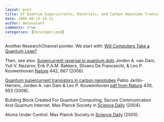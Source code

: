 ```yaml
---
layout: post
title: Of Quantum Supercurrents, Reversals, and Carbon Nanotube Transistors
date: 2006-08-13 14:11
author: metavalent
comments: true
categories: [Uncategorized]
---
```

Another ResearchChannel pointer. We start with: <a href="http://researchchannel.org/prog/displayevent.asp?rid=3595">Will Computers Take a Quantum Leap?</a>

Then, see also:
<a href="http://qt.tn.tudelft.nl/publi/papers.php">
Supercurrent reversal in quantum dots</a>
Jorden A. van Dam, Yuli V. Nazarov, Erik P.A.M. Bakkers, Silvano De Franceschi, &amp; Leo P. Kouwenhoven
<a href="http://www.nature.com/nature/journal/v442/n7103/abs/nature05018.html">Nature</a> 442, 667 (2006).

<a href="http://qt.tn.tudelft.nl/publi/papers.php">Quantum supercurrent transistors in carbon nanotubes</a>
Pablo Jarillo-Herrero, Jorden A. van Dam &amp; Leo P. Kouwenhoven
<a href="http://qt.tn.tudelft.nl/publi/2005/05NatureCNT">pdf from Nature</a> 439, 953 (2006).

Building Block Created For Quantum Computing, Secure Communication And Quantum Internet. Max Planck Society in <a href="http://www.sciencedaily.com/releases/2004/10/041030215856.htm">Science Daily</a> (2004).

Atoms Under Control. Max Planck Society in <a href="http://www.sciencedaily.com/releases/2005/10/051020083134.htm">Science Daily</a> (2005).
